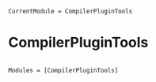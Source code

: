 ```@meta
CurrentModule = CompilerPluginTools
```

# CompilerPluginTools

```@index
```

```@autodocs
Modules = [CompilerPluginTools]
```
